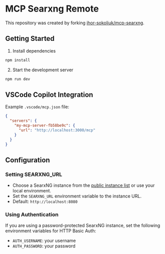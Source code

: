 # MCP Searxng Remote

This repository was created by forking [ihor-sokoliuk/mcp-searxng](https://github.com/ihor-sokoliuk/mcp-searxng).

## Getting Started

1. Install dependencies

```bash
npm install
```

2. Start the development server

```bash
npm run dev
```

## VSCode Copilot Integration

Example `.vscode/mcp.json` file:

```json
{
  "servers": {
    "my-mcp-server-fb58be9c": {
      "url": "http://localhost:3000/mcp"
    }
  }
}
```

## Configuration

### Setting SEARXNG_URL

- Choose a SearxNG instance from the [public instance list](https://searx.space/) or use your local environment.
- Set the `SEARXNG_URL` environment variable to the instance URL.
- Default: `http://localhost:8080`

### Using Authentication

If you are using a password-protected SearxNG instance, set the following environment variables for HTTP Basic Auth:

- `AUTH_USERNAME`: your username
- `AUTH_PASSWORD`: your password
